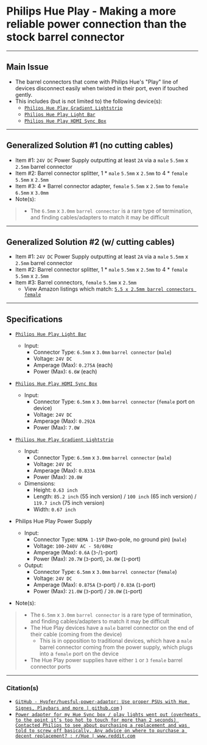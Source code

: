 <!-- ------------------------------------------------------------ -->
# Philips Hue Play - Making a more reliable power connection than the stock barrel connector
<!-- ------------------------------------------------------------ -->

***
## Main Issue
- The barrel connectors that come with Philips Hue's "Play" line of devices disconnect easily when twisted in their port, even if touched gently.
- This includes (but is not limited to) the following device(s):
  - [`Philips Hue Play Gradient Lightstrip`](https://www.philips-hue.com/en-us/p/hue-white-and-color-ambiance-play-gradient-lightstrip-65-inch/046677560416) 
  - [`Philips Hue Play Light Bar`](https://www.philips-hue.com/en-us/p/hue-white-and-color-ambiance-play-light-bar-single-pack/7820131U7)
  - [`Philips Hue Play HDMI Sync Box`](https://www.philips-hue.com/en-us/p/hue-play-hdmi-sync-box-/046677555221)

<!-- ------------------------------------------------------------ -->

***
## Generalized Solution #1 (no cutting cables)
  - Item #1: `24V DC` Power Supply outputting at least `2A` via a `male` `5.5mm` x `2.5mm` barrel connector
  - Item #2: Barrel connector splitter, 1 * `male` `5.5mm` x `2.5mm` to 4 * `female` `5.5mm` x `2.5mm`
  - Item #3: 4 * Barrel connector adapter, `female` `5.5mm` x `2.5mm` to `female` `6.5mm` x `3.0mm`
  - Note(s):
  > - The `6.5mm` x `3.0mm` `barrel connector` is a rare type of termination, and finding cables/adapters to match it may be difficult

<!-- ------------------------------------------------------------ -->

***
## Generalized Solution #2 (w/ cutting cables)
  - Item #1: `24V DC` Power Supply outputting at least `2A` via a `male` `5.5mm` x `2.5mm` barrel connector
  - Item #2: Barrel connector splitter, 1 * `male` `5.5mm` x `2.5mm` to 4 * `female` `5.5mm` x `2.5mm`
  - Item #3: Barrel connectors, `female` `5.5mm` x `2.5mm`
    - View Amazon listings which match: [`5.5 x 2.5mm barrel connectors female`](https://www.amazon.com/s?k=5.5+x+2.5mm+barrel+connectors+female)

<!-- ------------------------------------------------------------ -->

***
## Specifications
- [`Philips Hue Play Light Bar`](https://www.philips-hue.com/en-us/p/hue-white-and-color-ambiance-play-light-bar-single-pack/7820131U7)
  - Input:
    - Connector Type: `6.5mm` x `3.0mm` `barrel connector` (`male`)
    - Voltage: `24V DC`
    - Amperage (Max): `0.275A` (each)
    - Power (Max): `6.6W` (each)
- [`Philips Hue Play HDMI Sync Box`](https://www.philips-hue.com/en-us/p/hue-play-hdmi-sync-box-/046677555221)
  - Input:
    - Connector Type: `6.5mm` x `3.0mm` `barrel connector` (`female` port on device)
    - Voltage: `24V DC`
    - Amperage (Max): `0.292A`
    - Power (Max): `7.0W`
- [`Philips Hue Play Gradient Lightstrip`](https://www.philips-hue.com/en-us/p/hue-white-and-color-ambiance-play-gradient-lightstrip-65-inch/046677560416) 
  - Input:
    - Connector Type: `6.5mm` x `3.0mm` `barrel connector` (`male`)
    - Voltage: `24V DC`
    - Amperage (Max): `0.833A`
    - Power (Max): `20.0W`
  - Dimensions:
    - Height: `0.63 inch`
    - Length: `85.2 inch` (55 inch version) / `100 inch` (65 inch version) / `119.7 inch` (75 inch version)
    - Width: `0.67 inch`
- Philips Hue Play Power Supply
  - Input:
    - Connector Type: `NEMA 1-15P` (two-pole, no ground pin) (`male`)
    - Voltage: `100-240V AC - 50/60Hz`
    - Amperage (Max): `0.6A` (`3`-/`1`-port)
    - Power (Max): `20.7W` (`3`-port), `24.0W` (`1`-port)
  - Output:
    - Connector Type: `6.5mm` x `3.0mm` `barrel connector` (`female`)
    - Voltage: `24V DC`
    - Amperage (Max): `0.875A` (`3`-port) / `0.83A` (`1`-port)
    - Power (Max): `21.0W` (`3`-port) / `20.0W` (`1`-port)

- Note(s):
> - The `6.5mm` x `3.0mm` `barrel connector` is a rare type of termination, and finding cables/adapters to match it may be difficult
> - The Hue Play devices have a `male` barrel connector on the end of their cable (coming from the device)
>   - This is in opposition to traditional devices, which have a `male` barrel connector coming from the power supply, which plugs into a `female` port on the device
> - The Hue Play power supplies have either `1` or `3` `female` barrel connector ports

<!-- ------------------------------------------------------------ -->

***
### Citation(s)

- [`GitHub - Hypfer/huesful-power-adaptor: Use proper PSUs with Hue Signes, Playbars and more | github.com`](https://github.com/Hypfer/huesful-power-adaptor)
)
- [`Power adapter for my Hue Sync box / play lights went out (overheats to the point it’s too hot to touch for more than 2 seconds) Contacted Philips to see about purchasing a replacement and was told to screw off basically. Any advice on where to purchase a decent replacement? : r/Hue | www.reddit.com`](https://www.reddit.com/r/Hue/comments/vaedcl/power_adapter_for_my_hue_sync_box_play_lights)

<!-- ------------------------------------------------------------ -->